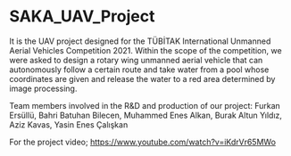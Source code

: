 # SAKA_UAV_Project
It is the UAV project designed for the TÜBİTAK International Unmanned Aerial Vehicles Competition 2021. Within the scope of the competition, we were asked to design a rotary wing unmanned aerial vehicle that can autonomously follow a certain route and take water from a pool whose coordinates are given and release the water to a red area determined by image processing.

Team members involved in the R&D and production of our project: Furkan Ersüllü, Bahri Batuhan Bilecen, Muhammed Enes Alkan, Burak Altun Yıldız, Aziz Kavas, Yasin Enes Çalışkan 

For the project video; https://www.youtube.com/watch?v=iKdrVr65MWo



